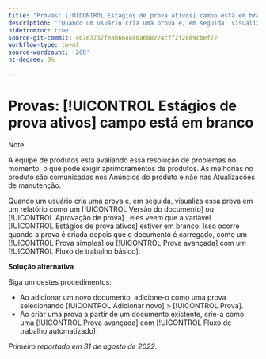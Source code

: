 ```yaml
---
title: "Provas: [!UICONTROL Estágios de prova ativos] campo está em branco"
description: '"Quando um usuário cria uma prova e, em seguida, visualiza essa prova em um relatório como [!UICONTROL Versão do documento] ou [!UICONTROL Aprovação de prova] , eles veem que a variável [!UICONTROL Estágios de prova ativos] estiver em branco. Isso ocorre quando a prova é criada depois que o documento é carregado, como um [!UICONTROL Prova simples] ou [!UICONTROL Prova avançada] com um [!UICONTROL Fluxo de trabalho básico].'
hidefromtoc: true
source-git-commit: 40763737feab664840a600224cff2f2889cbef72
workflow-type: tm+mt
source-wordcount: '200'
ht-degree: 0%

---
```



# Provas: [!UICONTROL Estágios de prova ativos] campo está em branco

<!-- This Known Issue is on the TOC for both Workfront and Workfront Proof-->

>[!NOTE]
>
>A equipe de produtos está avaliando essa resolução de problemas no momento, o que pode exigir aprimoramentos de produtos. As melhorias no produto são comunicadas nos Anúncios do produto e não nas Atualizações de manutenção.

Quando um usuário cria uma prova e, em seguida, visualiza essa prova em um relatório como um [!UICONTROL Versão do documento] ou [!UICONTROL Aprovação de prova] , eles veem que a variável [!UICONTROL Estágios de prova ativos] estiver em branco. Isso ocorre quando a prova é criada depois que o documento é carregado, como um [!UICONTROL Prova simples] ou [!UICONTROL Prova avançada] com um [!UICONTROL Fluxo de trabalho básico].

**Solução alternativa**

Siga um destes procedimentos:

* Ao adicionar um novo documento, adicione-o como uma prova selecionando [!UICONTROL Adicionar novo] > [!UICONTROL Prova].
* Ao criar uma prova a partir de um documento existente, crie-a como uma [!UICONTROL Prova avançada] com [!UICONTROL Fluxo de trabalho automatizado].

_Primeiro reportado em 31 de agosto de 2022._


